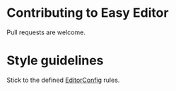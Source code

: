 # Contributing to Easy Editor

Pull requests are welcome.

# Style guidelines

Stick to the defined [EditorConfig](../.editorconfig) rules.

